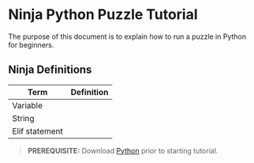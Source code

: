 # Ninja Python Puzzle Tutorial

The purpose of this document is to explain how to run a puzzle in Python for beginners.

## Ninja Definitions

| Term           | Definition |
| -------------- | ---------- |
| Variable       |            |
| String         |            |
| Elif statement |

> <b>PREREQUISITE:</b> Download [Python](https://www.python.org/downloads/) prior to starting tutorial.
